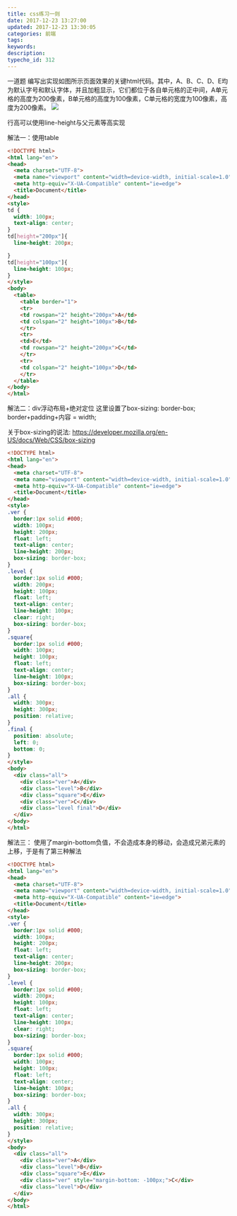 ```yaml
---
title: css练习一则
date: 2017-12-23 13:27:00
updated: 2017-12-23 13:30:05
categories: 前端
tags: 
keywords:
description:
typecho_id: 312
---
```


一道题
编写出实现如图所示页面效果的关键html代码。其中，A、B、C、D、E均为默认字号和默认字体，并且加粗显示，它们都位于各自单元格的正中间，A单元格的高度为200像素，B单元格的高度为100像素，C单元格的宽度为100像素，高度为200像素。
![](https://ws3.sinaimg.cn/large/006tKfTcgy1fmqmf0irltj305f058q2p.jpg)
<!--more-->
行高可以使用line-height与父元素等高实现

解法一：使用table
```html
<!DOCTYPE html>
<html lang="en">
<head>
  <meta charset="UTF-8">
  <meta name="viewport" content="width=device-width, initial-scale=1.0">
  <meta http-equiv="X-UA-Compatible" content="ie=edge">
  <title>Document</title>
</head>
<style>
td {
  width: 100px;
  text-align: center;
}
td[height="200px"]{
  line-height: 200px;

}
td[height="100px"]{
  line-height: 100px;
}
</style>
<body>
  <table>
    <table border="1">
    <tr>
    <td rowspan="2" height="200px">A</td>
    <td colspan="2" height="100px">B</td>
    </tr>
    <tr>
    <td>E</td>
    <td rowspan="2" height="200px">C</td>
    </tr>
    <tr>
    <td colspan="2" height="100px">D</td>
    </tr>
  </table>
</body>
</html>
```

解法二：div浮动布局+绝对定位
这里设置了box-sizing: border-box;
border+padding+内容 = width;

关于box-sizing的说法:
https://developer.mozilla.org/en-US/docs/Web/CSS/box-sizing

```html
<!DOCTYPE html>
<html lang="en">
<head>
  <meta charset="UTF-8">
  <meta name="viewport" content="width=device-width, initial-scale=1.0">
  <meta http-equiv="X-UA-Compatible" content="ie=edge">
  <title>Document</title>
</head>
<style>
.ver {
  border:1px solid #000;
  width: 100px;
  height: 200px;
  float: left;
  text-align: center;
  line-height: 200px;
  box-sizing: border-box;
}
.level {
  border:1px solid #000;
  width: 200px;
  height: 100px;
  float: left;
  text-align: center;
  line-height: 100px;
  clear: right;
  box-sizing: border-box;
}
.square{
  border:1px solid #000;
  width: 100px;
  height: 100px;
  float: left;
  text-align: center;
  line-height: 100px;
  box-sizing: border-box;
}
.all {
  width: 300px;
  height: 300px;
  position: relative;
}
.final {
  position: absolute;
  left: 0;
  bottom: 0;
}
</style>
<body>
  <div class="all">
    <div class="ver">A</div>
    <div class="level">B</div>
    <div class="square">E</div>
    <div class="ver">C</div>
    <div class="level final">D</div>
  </div>
</body>
</html>
```

解法三：
使用了margin-bottom负值，不会造成本身的移动，会造成兄弟元素的上移，于是有了第三种解法
```html
<!DOCTYPE html>
<html lang="en">
<head>
  <meta charset="UTF-8">
  <meta name="viewport" content="width=device-width, initial-scale=1.0">
  <meta http-equiv="X-UA-Compatible" content="ie=edge">
  <title>Document</title>
</head>
<style>
.ver {
  border:1px solid #000;
  width: 100px;
  height: 200px;
  float: left;
  text-align: center;
  line-height: 200px;
  box-sizing: border-box;
}
.level {
  border:1px solid #000;
  width: 200px;
  height: 100px;
  float: left;
  text-align: center;
  line-height: 100px;
  clear: right;
  box-sizing: border-box;
}
.square{
  border:1px solid #000;
  width: 100px;
  height: 100px;
  float: left;
  text-align: center;
  line-height: 100px;
  box-sizing: border-box;
}
.all {
  width: 300px;
  height: 300px;
  position: relative;
}
</style>
<body>
  <div class="all">
    <div class="ver">A</div>
    <div class="level">B</div>
    <div class="square">E</div>
    <div class="ver" style="margin-bottom: -100px;">C</div>
    <div class="level">D</div>
  </div>
</body>
</html>
```